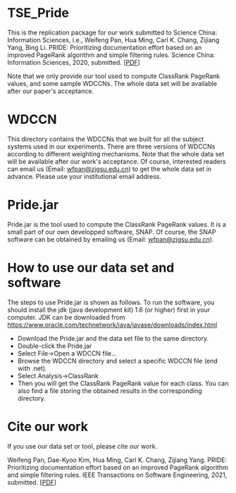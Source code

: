 # TSE_Pride
This is the replication package for our work submitted to Science China: Information Sciences, i.e., Weifeng Pan, Hua Ming, Carl K. Chang, Zijiang Yang, Bing Li. PRIDE: Prioritizing documentation effort based on an improved PageRank algorithm and simple filtering rules. Science China: Information Sciences, 2020, submitted. [[PDF](#)]

Note that we only provide our tool used to compute ClassRank PageRank values, and some sample WDCCNs. The whole data set will be available after our paper's acceptance.

# WDCCN
This directory contains the WDCCNs that we built for all the subject systems used in our experiments. There are three versions of WDCCNs according to different weighting mechanisms. Note that the whole data set will be available after our work's acceptance. Of course, interested readers can email us (Email: wfpan@zjgsu.edu.cn) to get the whole data set in advance. Please use your institutional email address.

# Pride.jar
Pride.jar is the tool used to compute the ClassRank PageRank values. It is a small part of our own developped software, SNAP. Of course, the SNAP software can be obtained by emailing us (Email: wfpan@zjgsu.edu.cn).

# How to use our data set and software
The steps to use Pride.jar is shown as follows. To run the software, you should install the jdk (java development kit) 1.6 (or higher) first in your computer. JDK can be downloaded from https://www.oracle.com/technetwork/java/javase/downloads/index.html
- Download the Pride.jar and the data set file to the same directory.
- Double-click the Pride.jar
- Select File->Open a WDCCN file...
- Browse the WDCCN directory and select a specific WDCCN file (end with .net).
- Select Analysis->ClassRank
- Then you will get the ClassRank PageRank value for each class. You can also find a file storing the obtained results in the corresponding directory.

# Cite our work
If you use our data set or tool, please cite our work.

Weifeng Pan, Dae-Kyoo Kim, Hua Ming, Carl K. Chang, Zijiang Yang. PRIDE: Prioritizing documentation effort based on an improved PageRank algorithm and simple filtering rules. IEEE Transactions on Software Engineering, 2021, submitted. [[PDF](#)]
